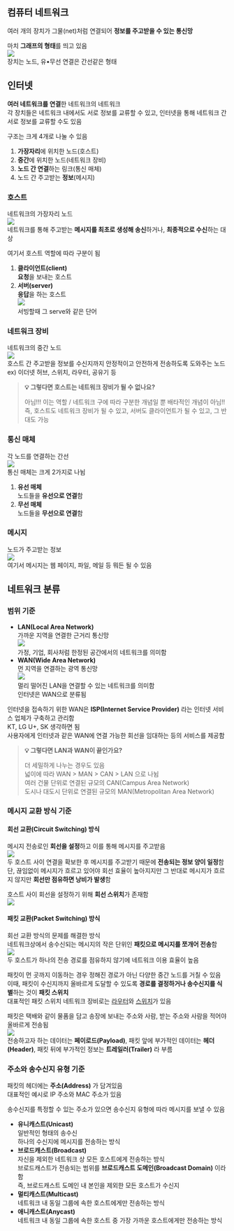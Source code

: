 ## 컴퓨터 네트워크
여러 개의 장치가 그물(net)처럼 연결되어 **정보를 주고받을 수 있는 통신망**  

마치 **그래프의 형태**를 띄고 있음  
![](img/Graph.png)  
장치는 노드, 유•무선 연결은 간선같은 형태  
## 인터넷
**여러 네트워크를 연결**한 네트워크의 네트워크  
각 장치들은 네트워크 내에서도 서로 정보를 교류할 수 있고, 인터넷을 통해 네트워크 간 서로 정보를 교류할 수도 있음  

구조는 크게 4개로 나눌 수 있음  
1. **가장자리**에 위치한 노드(호스트)  
2. **중간**에 위치한 노드(네트워크 장비)  
3. **노드 간 연결**하는 링크(통신 매체)  
4. 노드 간 주고받는 **정보**(메시지)  
### 호스트
네트워크의 가장자리 노드  
![](img/Host.png)  
네트워크를 통해 주고받는 **메시지를 최초로 생성해 송신**하거나, **최종적으로 수신**하는 대상  

여기서 호스트 역할에 따라 구분이 됨  
1. **클라이언트(client)**  
   **요청**을 보내는 호스트  
2. **서버(server)**  
   **응답**을 하는 호스트  
![](img/ClientServer.png)  
서빙할때 그 serve와 같은 단어  

### 네트워크 장비
네트워크의 중간 노드  
![](img/NetworkEquip.png)  
호스트 간 주고받을 정보를 수신지까지 안정적이고 안전하게 전송하도록 도와주는 노드  
ex) 이더넷 허브, 스위치, 라우터, 공유기 등

> **💡 그렇다면 호스트는 네트워크 장비가 될 수 없나요?**  
> 
> 아님!!!  이는 역할 / 네트워크 구에 따라 구분한 개념일 뿐 배타적인 개념이 아님!!  
> 즉, 호스트도 네트워크 장비가 될 수 있고, 서버도 클라이언트가 될 수 있고, 그 반대도 가능

### 통신 매체
각 노드를 연결하는 간선  
![](img/Telecommunication.png)  
통신 매체는 크게 2가지로 나뉨  
1. **유선 매체**  
   노드들을 **유선으로 연결**함  
2. **무선 매체**  
   노드들을 **무선으로 연결**함  

### 메시지
노드가 주고받는 정보  
![](img/Message.png)  
여기서 메시지는 웹 페이지, 파일, 메일 등 뭐든 될 수 있음  

## 네트워크 분류
### 범위 기준
- **LAN(Local Area Network)**  
  가까운 지역을 연결한 근거리 통신망  
  ![](img/LAN.png)  
  가정, 기업, 회사처럼 한정된 공간에서의 네트워크를 의미함  
- **WAN(Wide Area Network)**  
  먼 지역을 연결하는 광역 통신망  
  ![](img/WAN.png)  
  멀리 떨어진 LAN을 연결할 수 있는 네트워크를 의미함  
  인터넷은 WAN으로 분류됨  

인터넷을 접속하기 위한 WAN은 **ISP(Internet Service Provider)** 라는 인터넷 서비스 업체가 구축하고 관리함  
KT, LG U+, SK 생각하면 됨  
사용자에게 인터넷과 같은 WAN에 연결 가능한 회선을 임대하는 등의 서비스를 제공함  

> **💡 그렇다면 LAN과 WAN이 끝인가요?**  
> 
> 더 세밀하게 나누는 경우도 있음  
> 넓이에 따라 WAN > MAN > CAN > LAN 으로 나뉨  
> 여러 건물 단위로 연결된 규모의 CAN(Campus Area Network)  
> 도시나 대도시 단위로 연결된 규모의 MAN(Metropolitan Area Network)  
### 메시지 교환 방식 기준
#### 회선 교환(Circuit Switching) 방식
메시지 전송로인 **회선을 설정**하고 이를 통해 메시지를 주고받음  
![](img/CircuitSwitching.png)  
두 호스트 사이 연결을 확보한 후 메시지를 주고받기 때문에 **전송되는 정보 양이 일정**함  
단, 끊임없이 메시지가 흐르고 있어야 회선 효율이 높아지지만 그 반대로 메시지가 흐르지 않지만 **회선만 점유하면 낭비가 발생**함  
  
호스트 사이 회선을 설정하기 위해 **회선 스위치**가 존재함  
![](img/CircuitSwitch.png)  

#### 패킷 교환(Packet Switching) 방식
회선 교환 방식의 문제를 해결한 방식  
네트워크상에서 송수신되는 메시지의 작은 단위인 **패킷으로 메시지를 쪼개어 전송**함  
![](img/PacketSwitching.png)  
두 호스트가 하나의 전송 경로를 점유하지 않기에 네트워크 이용 효율이 높음  
  
패킷이 먼 곳까지 이동하는 경우 정해진 경로가 아닌 다양한 중간 노드를 거칠 수 있음  
이때, 패킷이 수신지까지 올바르게 도달할 수 있도록 **경로를 결정하거나 송수신지를 식별**하는 것이 **패킷 스위치**  
대표적인 패킷 스위치 네트워크 장비로는 [라우터](라우터.md)와 [스위치](스위치.md)가 있음  
  
패킷은 택배와 같이 물품을 담고 송장에 보내는 주소와 사람, 받는 주소와 사람을 적어야 올바르게 전송됨  
![](img/Packet.png)  
전송하고자 하는 데이터는 **페이로드(Payload)**, 패킷 앞에 부가적인 데이터는 **헤더(Header)**, 패킷 뒤에 부가적인 정보는 **트레일러(Trailer)** 라 부름  
### 주소와 송수신지 유형 기준
패킷의 헤더에는 **주소(Address)** 가 담겨있음  
대표적인 예시로 IP 주소와 MAC 주소가 있음  

송수신지를 특정할 수 있는 주소가 있으면 송수신지 유형에 따라 메시지를 보낼 수 있음  
- **유니캐스트(Unicast)**  
  일반적인 형태의 송수신  
  하나의 수신지에 메시지를 전송하는 방식  
- **브로드캐스트(Broadcast)**  
  자신을 제외한 네트워크 상 모든 호스트에게 전송하는 방식  
  브로드캐스트가 전송되는 범위를 **브로드캐스트 도메인(Broadcast Domain)** 이라 함  
  즉, 브로드캐스트 도메인 내 본인을 제외한 모든 호스트가 수신지  
- **멀티캐스트(Multicast)**  
  네트워크 내 동일 그룹에 속한 호스트에게만 전송하는 방식  
- **애니캐스트(Anycast)**  
  네트워크 내 동일 그룹에 속한 호스트 중 가장 가까운 호스트에게만 전송하는 방식  

